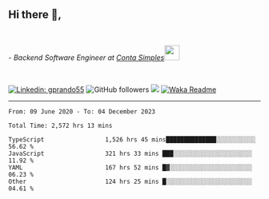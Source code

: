 <h2>Hi there  👋,</h2> </br>

<p><em>- Backend Software Engineer at <a href="https://contasimples.com">Conta Simples</a><img src="https://media.giphy.com/media/WUlplcMpOCEmTGBtBW/giphy.gif" width="30"> 
</em></p></br>


[![Linkedin: gprando55](https://img.shields.io/badge/-gprando55-blue?style=flat-square&logo=Linkedin&logoColor=white&link=https://www.linkedin.com/in/prandogabriel/)](https://www.linkedin.com/in/prandogabriel)
![GitHub followers](https://img.shields.io/github/followers/prandogabriel?label=Follow&style=social)
![](https://visitor-badge.glitch.me/badge?page_id=prandogabriel.prandogabriel)
[![Waka Readme](https://github.com/prandogabriel/prandogabriel/actions/workflows/update-stats.yml.yml/badge.svg)](https://github.com/prandogabriel/prandogabriel/actions/workflows/update-stats.yml.yml)

---

<!--START_SECTION:waka-->

```golang
From: 09 June 2020 - To: 04 December 2023

Total Time: 2,572 hrs 13 mins

TypeScript                 1,526 hrs 45 mins██████████████░░░░░░░░░░░   56.62 %
JavaScript                 321 hrs 33 mins ███░░░░░░░░░░░░░░░░░░░░░░   11.92 %
YAML                       167 hrs 52 mins █▓░░░░░░░░░░░░░░░░░░░░░░░   06.23 %
Other                      124 hrs 25 mins █░░░░░░░░░░░░░░░░░░░░░░░░   04.61 %
```

<!--END_SECTION:waka-->
